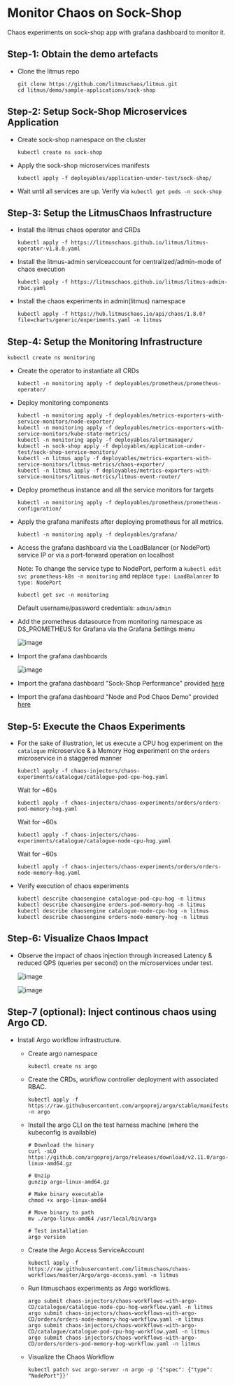 # Monitor Chaos on Sock-Shop

Chaos experiments on sock-shop app with grafana dashboard to monitor it. 

## Step-1: Obtain the demo artefacts

- Clone the litmus repo

  ```
  git clone https://github.com/litmuschaos/litmus.git
  cd litmus/demo/sample-applications/sock-shop
  ```


## Step-2: Setup Sock-Shop Microservices Application

- Create sock-shop namespace on the cluster

  ```
  kubectl create ns sock-shop
  ```

- Apply the sock-shop microservices manifests

  ```
  kubectl apply -f deployables/application-under-test/sock-shop/
  ```

- Wait until all services are up. Verify via `kubectl get pods -n sock-shop`


## Step-3: Setup the LitmusChaos Infrastructure

- Install the litmus chaos operator and CRDs 

  ```
  kubectl apply -f https://litmuschaos.github.io/litmus/litmus-operator-v1.8.0.yaml
  ```

- Install the litmus-admin serviceaccount for centralized/admin-mode of chaos execution

  ```
  kubectl apply -f https://litmuschaos.github.io/litmus/litmus-admin-rbac.yaml
  ```

- Install the chaos experiments in admin(litmus) namespace

  ```
  kubectl apply -f https://hub.litmuschaos.io/api/chaos/1.8.0?file=charts/generic/experiments.yaml -n litmus  
  ```


## Step-4: Setup the Monitoring Infrastructure

  ```
  kubectl create ns monitoring
  ```

- Create the operator to instantiate all CRDs
  ```
  kubectl -n monitoring apply -f deployables/prometheus/prometheus-operator/
  ```

- Deploy monitoring components
  ```
  kubectl -n monitoring apply -f deployables/metrics-exporters-with-service-monitors/node-exporter/
  kubectl -n monitoring apply -f deployables/metrics-exporters-with-service-monitors/kube-state-metrics/
  kubectl -n monitoring apply -f deployables/alertmanager/
  kubectl -n sock-shop apply -f deployables/application-under-test/sock-shop-service-monitors/
  kubectl -n litmus apply -f deployables/metrics-exporters-with-service-monitors/litmus-metrics/chaos-exporter/
  kubectl -n litmus apply -f deployables/metrics-exporters-with-service-monitors/litmus-metrics/litmus-event-router/
  ```

- Deploy prometheus instance and all the service monitors for targets
  ```
  kubectl -n monitoring apply -f deployables/prometheus/prometheus-configuration/
  ```

- Apply the grafana manifests after deploying prometheus for all metrics.

  ```
  kubectl -n monitoring apply -f deployables/grafana/
  ```

- Access the grafana dashboard via the LoadBalancer (or NodePort) service IP or via a port-forward operation on localhost

  Note: To change the service type to NodePort, perform a `kubectl edit svc prometheus-k8s -n monitoring` and replace 
  `type: LoadBalancer` to `type: NodePort`

  ```
  kubectl get svc -n monitoring 
  ```

  Default username/password credentials: `admin/admin`

- Add the prometheus datasource from monitoring namespace as DS_PROMETHEUS for Grafana via the Grafana Settings menu

  ![image](https://github.com/litmuschaos/litmus/blob/monitoring-and-demo/demo/sample-applications/sock-shop/screenshots/data-source-config.png?raw=true)

- Import the grafana dashboards

  ![image](https://github.com/litmuschaos/litmus/blob/monitoring-and-demo/demo/sample-applications/sock-shop/screenshots/import-dashboard.png?raw=true)

- Import the grafana dashboard "Sock-Shop Performance" provided [here](https://raw.githubusercontent.com/litmuschaos/litmus/monitoring-and-demo/demo/sample-applications/sock-shop/grafana-dashboards/sock-shop-performance-under-chaos.json)

- Import the grafana dashboard "Node and Pod Chaos Demo" provided [here](https://raw.githubusercontent.com/litmuschaos/litmus/monitoring-and-demo/demo/sample-applications/sock-shop/grafana-dashboards/Node-and-pod-metrics-dashboard.json)


## Step-5: Execute the Chaos Experiments


- For the sake of illustration, let us execute a CPU hog experiment on the `catalogue` microservice & a Memory Hog experiment on 
  the `orders` microservice in a staggered manner
 

  ```
  kubectl apply -f chaos-injectors/chaos-experiments/catalogue/catalogue-pod-cpu-hog.yaml
  ```

  Wait for ~60s

  ```
  kubectl apply -f chaos-injectors/chaos-experiments/orders/orders-pod-memory-hog.yaml
  ```

  Wait for ~60s

  ```
  kubectl apply -f chaos-injectors/chaos-experiments/catalogue/catalogue-node-cpu-hog.yaml
  ```

  Wait for ~60s

  ```
  kubectl apply -f chaos-injectors/chaos-experiments/orders/orders-node-memory-hog.yaml
  ```
  
- Verify execution of chaos experiments

  ```
  kubectl describe chaosengine catalogue-pod-cpu-hog -n litmus
  kubectl describe chaosengine orders-pod-memory-hog -n litmus
  kubectl describe chaosengine catalogue-node-cpu-hog -n litmus
  kubectl describe chaosengine orders-node-memory-hog -n litmus
  ```
  

## Step-6: Visualize Chaos Impact

- Observe the impact of chaos injection through increased Latency & reduced QPS (queries per second) on the microservices 
  under test. 

  ![image](https://github.com/litmuschaos/litmus/blob/monitoring-and-demo/demo/sample-applications/sock-shop/screenshots/Sock-Shop-Dashboard.png?raw=true)

  ![image](https://github.com/litmuschaos/litmus/blob/monitoring-and-demo/demo/sample-applications/sock-shop/screenshots/Node-and-Pod-metrics-Dashboard.png?raw=true)


## Step-7 (optional): Inject continous chaos using Argo CD.

- Install Argo workflow infrastructure.

  - Create argo namespace

    ```
    kubectl create ns argo
    ```

  - Create the CRDs, workflow controller deployment with associated RBAC.

    ```
    kubectl apply -f https://raw.githubusercontent.com/argoproj/argo/stable/manifests/install.yaml -n argo
    ```

  - Install the argo CLI on the test harness machine (where the kubeconfig is available)

    ```
    # Download the binary
    curl -sLO https://github.com/argoproj/argo/releases/download/v2.11.0/argo-linux-amd64.gz

    # Unzip
    gunzip argo-linux-amd64.gz

    # Make binary executable
    chmod +x argo-linux-amd64

    # Move binary to path
    mv ./argo-linux-amd64 /usr/local/bin/argo

    # Test installation
    argo version
    ```

  - Create the Argo Access ServiceAccount

    ```
    kubectl apply -f https://raw.githubusercontent.com/litmuschaos/chaos-workflows/master/Argo/argo-access.yaml -n litmus
    ```

  - Run litmuschaos experiments as Argo workflows.

    ```
    argo submit chaos-injectors/chaos-workflows-with-argo-CD/catalogue/catalogue-node-cpu-hog-workflow.yaml -n litmus
    argo submit chaos-injectors/chaos-workflows-with-argo-CD/orders/orders-node-memory-hog-workflow.yaml -n litmus
    argo submit chaos-injectors/chaos-workflows-with-argo-CD/catalogue/catalogue-pod-cpu-hog-workflow.yaml -n litmus
    argo submit chaos-injectors/chaos-workflows-with-argo-CD/orders/orders-pod-memory-hog-workflow.yaml -n litmus
    ```

  - Visualize the Chaos Workflow

    ```
    kubectl patch svc argo-server -n argo -p '{"spec": {"type": "NodePort"}}'
    ```
    


